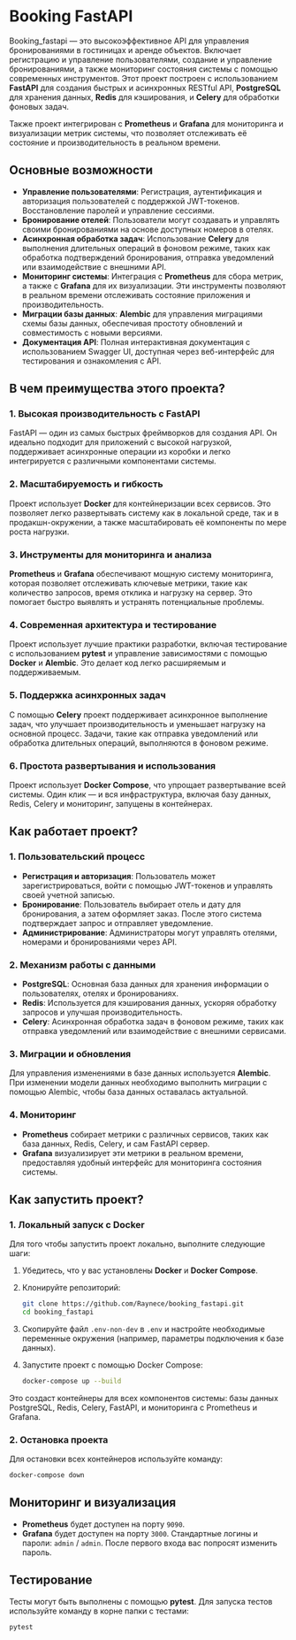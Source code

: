 # **Booking FastAPI**

Booking_fastapi — это высокоэффективное API для управления бронированиями в гостиницах и аренде объектов. Включает регистрацию и управление пользователями, создание и управление бронированиями, а также мониторинг состояния системы с помощью современных инструментов. Этот проект построен с использованием **FastAPI** для создания быстрых и асинхронных RESTful API, **PostgreSQL** для хранения данных, **Redis** для кэширования, и **Celery** для обработки фоновых задач.

Также проект интегрирован с **Prometheus** и **Grafana** для мониторинга и визуализации метрик системы, что позволяет отслеживать её состояние и производительность в реальном времени.

## **Основные возможности**

- **Управление пользователями**: Регистрация, аутентификация и авторизация пользователей с поддержкой JWT-токенов. Восстановление паролей и управление сессиями.
- **Бронирование отелей**: Пользователи могут создавать и управлять своими бронированиями на основе доступных номеров в отелях.
- **Асинхронная обработка задач**: Использование **Celery** для выполнения длительных операций в фоновом режиме, таких как обработка подтверждений бронирования, отправка уведомлений или взаимодействие с внешними API.
- **Мониторинг системы**: Интеграция с **Prometheus** для сбора метрик, а также с **Grafana** для их визуализации. Эти инструменты позволяют в реальном времени отслеживать состояние приложения и производительность.
- **Миграции базы данных**: **Alembic** для управления миграциями схемы базы данных, обеспечивая простоту обновлений и совместимость с новыми версиями.
- **Документация API**: Полная интерактивная документация с использованием Swagger UI, доступная через веб-интерфейс для тестирования и ознакомления с API.

## **В чем преимущества этого проекта?**

### **1. Высокая производительность с FastAPI**

FastAPI — один из самых быстрых фреймворков для создания API. Он идеально подходит для приложений с высокой нагрузкой, поддерживает асинхронные операции из коробки и легко интегрируется с различными компонентами системы.

### **2. Масштабируемость и гибкость**

Проект использует **Docker** для контейнеризации всех сервисов. Это позволяет легко развертывать систему как в локальной среде, так и в продакшн-окружении, а также масштабировать её компоненты по мере роста нагрузки.

### **3. Инструменты для мониторинга и анализа**

**Prometheus** и **Grafana** обеспечивают мощную систему мониторинга, которая позволяет отслеживать ключевые метрики, такие как количество запросов, время отклика и нагрузку на сервер. Это помогает быстро выявлять и устранять потенциальные проблемы.

### **4. Современная архитектура и тестирование**

Проект использует лучшие практики разработки, включая тестирование с использованием **pytest** и управление зависимостями с помощью **Docker** и **Alembic**. Это делает код легко расширяемым и поддерживаемым.

### **5. Поддержка асинхронных задач**

С помощью **Celery** проект поддерживает асинхронное выполнение задач, что улучшает производительность и уменьшает нагрузку на основной процесс. Задачи, такие как отправка уведомлений или обработка длительных операций, выполняются в фоновом режиме.

### **6. Простота развертывания и использования**

Проект использует **Docker Compose**, что упрощает развертывание всей системы. Один клик — и вся инфраструктура, включая базу данных, Redis, Celery и мониторинг, запущены в контейнерах.

## **Как работает проект?**

### **1. Пользовательский процесс**

- **Регистрация и авторизация**: Пользователь может зарегистрироваться, войти с помощью JWT-токенов и управлять своей учетной записью.
- **Бронирование**: Пользователь выбирает отель и дату для бронирования, а затем оформляет заказ. После этого система подтверждает запрос и отправляет уведомление.
- **Администрирование**: Администраторы могут управлять отелями, номерами и бронированиями через API.

### **2. Механизм работы с данными**

- **PostgreSQL**: Основная база данных для хранения информации о пользователях, отелях и бронированиях.
- **Redis**: Используется для кэширования данных, ускоряя обработку запросов и улучшая производительность.
- **Celery**: Асинхронная обработка задач в фоновом режиме, таких как отправка уведомлений или взаимодействие с внешними сервисами.

### **3. Миграции и обновления**

Для управления изменениями в базе данных используется **Alembic**. При изменении модели данных необходимо выполнить миграции с помощью Alembic, чтобы база данных оставалась актуальной.

### **4. Мониторинг**

- **Prometheus** собирает метрики с различных сервисов, таких как база данных, Redis, Celery, и сам FastAPI сервер.
- **Grafana** визуализирует эти метрики в реальном времени, предоставляя удобный интерфейс для мониторинга состояния системы.

## **Как запустить проект?**

### **1. Локальный запуск с Docker**

Для того чтобы запустить проект локально, выполните следующие шаги:

1. Убедитесь, что у вас установлены **Docker** и **Docker Compose**.
2. Клонируйте репозиторий:
   ```bash
   git clone https://github.com/Raynece/booking_fastapi.git
   cd booking_fastapi
   ```

3. Скопируйте файл `.env-non-dev` в `.env` и настройте необходимые переменные окружения (например, параметры подключения к базе данных).
4. Запустите проект с помощью Docker Compose:
   ```bash
   docker-compose up --build
   ```

Это создаст контейнеры для всех компонентов системы: базы данных PostgreSQL, Redis, Celery, FastAPI, и мониторинга с Prometheus и Grafana.

### **2. Остановка проекта**

Для остановки всех контейнеров используйте команду:
```bash
docker-compose down
```

## **Мониторинг и визуализация**

- **Prometheus** будет доступен на порту `9090`.
- **Grafana** будет доступен на порту `3000`. Стандартные логины и пароли: `admin` / `admin`. 
  После первого входа вас попросят изменить пароль.

## **Тестирование**

Тесты могут быть выполнены с помощью **pytest**. Для запуска тестов используйте команду в корне папки с тестами:

```bash
pytest
```
